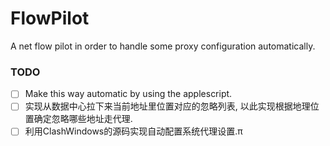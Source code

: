 # FlowPilot

A net flow pilot in order to handle some proxy configuration automatically.

### TODO

* [ ] Make this way automatic by using the applescript.
* [ ] 实现从数据中心拉下来当前地址里位置对应的忽略列表, 以此实现根据地理位置确定忽略哪些地址走代理.
* [ ] 利用ClashWindows的源码实现自动配置系统代理设置.π